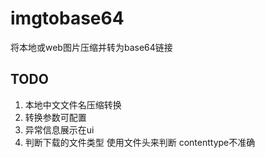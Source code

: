 # imgtobase64
将本地或web图片压缩并转为base64链接

## TODO

1. 本地中文文件名压缩转换
2. 转换参数可配置
3. 异常信息展示在ui
4. 判断下载的文件类型 使用文件头来判断 contenttype不准确

